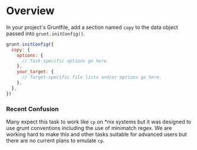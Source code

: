# Overview

In your project's Gruntfile, add a section named `copy` to the data object passed into `grunt.initConfig()`.

```js
grunt.initConfig({
  copy: {
    options: {
      // Task-specific options go here.
    },
    your_target: {
      // Target-specific file lists and/or options go here.
    },
  },
})
```

### Recent Confusion

Many expect this task to work like `cp` on *nix systems but it was designed to use grunt conventions including the use of minimatch regex. We are working hard to make this and other tasks suitable for advanced users but there are no current plans to emulate `cp`.